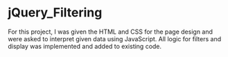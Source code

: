 # jQuery_Filtering

For this project, I was given the HTML and CSS for the page design and were asked to interpret given data using JavaScript. All logic for filters and display was implemented and added to existing code.
